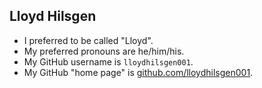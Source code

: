 ## Lloyd Hilsgen

* I preferred to be called "Lloyd".
* My preferred pronouns are he/him/his.
* My GitHub username is `lloydhilsgen001`.
* My GitHub "home page" is [github.com/lloydhilsgen001](https://github.com/lloydhilsgen001/).
